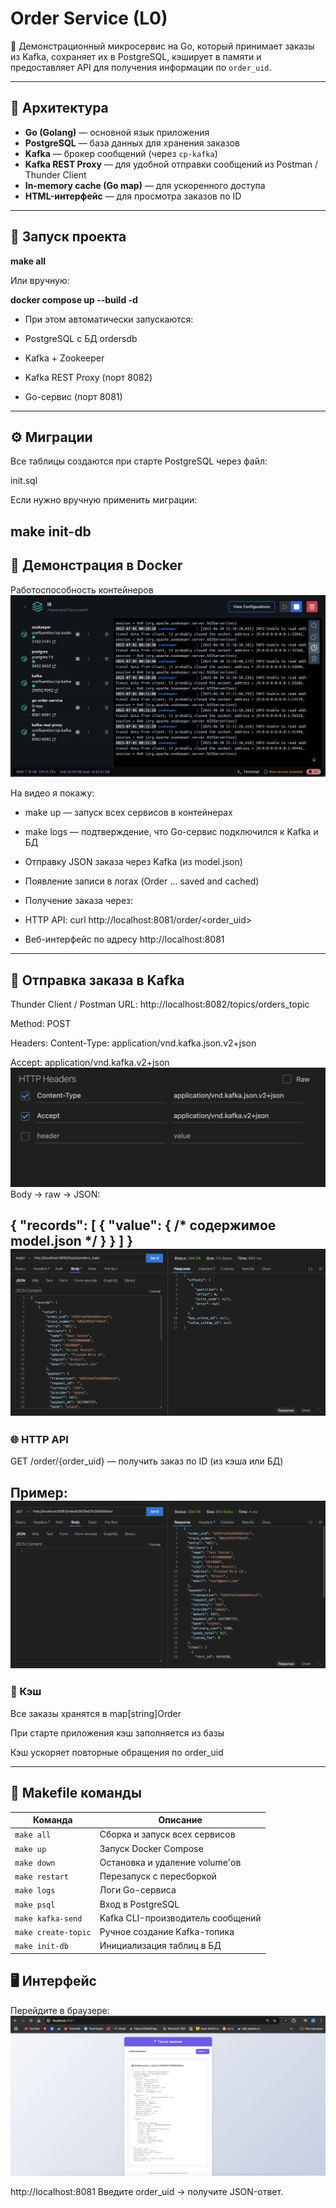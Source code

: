 # Order Service (L0)

🧾 Демонстрационный микросервис на Go, который принимает заказы из Kafka, сохраняет их в PostgreSQL, кэширует в памяти и предоставляет API для получения информации по `order_uid`.

---

## 🧩 Архитектура

- **Go (Golang)** — основной язык приложения
- **PostgreSQL** — база данных для хранения заказов
- **Kafka** — брокер сообщений (через `cp-kafka`)
- **Kafka REST Proxy** — для удобной отправки сообщений из Postman / Thunder Client
- **In-memory cache (Go map)** — для ускоренного доступа
- **HTML-интерфейс** — для просмотра заказов по ID

---

## 🚀 Запуск проекта


**make all**

Или вручную:


**docker compose up --build -d**

-  При этом автоматически запускаются:

- PostgreSQL с БД ordersdb

- Kafka + Zookeeper

- Kafka REST Proxy (порт 8082)

- Go-сервис (порт 8081)

---
## ⚙️ Миграции

Все таблицы создаются при старте PostgreSQL через файл:


init.sql

Если нужно вручную применить миграции:

make init-db
---
## 🧪 Демонстрация в Docker
Работоспособность контейнеров
![Alt text](image-3.png)

На видео я покажу:

- make up — запуск всех сервисов в контейнерах

- make logs — подтверждение, что Go-сервис подключился к Kafka и БД

- Отправку JSON заказа через Kafka (из model.json)

- Появление записи в логах (Order ... saved and cached)

- Получение заказа через:

- HTTP API: curl http://localhost:8081/order/<order_uid>

- Веб-интерфейс по адресу http://localhost:8081 

---
## 📨 Отправка заказа в Kafka
Thunder Client / Postman
URL: http://localhost:8082/topics/orders_topic

Method: POST

Headers:
Content-Type: application/vnd.kafka.json.v2+json

Accept: application/vnd.kafka.v2+json
![Alt text](image-4.png)
Body → raw → JSON:




{
  "records": [
    {
      "value": { /* содержимое model.json */ }
    }
  ]
}
![Alt text](image.png)
---
### 🌐 HTTP API
GET /order/{order_uid} — получить заказ по ID (из кэша или БД)


Пример:
![Alt text](image-1.png)
---
### 🧠 Кэш
Все заказы хранятся в map[string]Order

При старте приложения кэш заполняется из базы

Кэш ускоряет повторные обращения по order_uid

---



## 🧪 Makefile команды

| Команда         | Описание                              |
|-----------------|---------------------------------------|
| `make all`      | Сборка и запуск всех сервисов         |
| `make up`       | Запуск Docker Compose                 |
| `make down`     | Остановка и удаление volume'ов        |
| `make restart`  | Перезапуск с пересборкой              |
| `make logs`     | Логи Go-сервиса                       |
| `make psql`     | Вход в PostgreSQL                     |
| `make kafka-send` | Kafka CLI-производитель сообщений    |
| `make create-topic` | Ручное создание Kafka-топика       |
| `make init-db`  | Инициализация таблиц в БД             |


## 🖥️ Интерфейс
Перейдите в браузере:
![Alt text](image-2.png)

http://localhost:8081
Введите order_uid → получите JSON-ответ.
